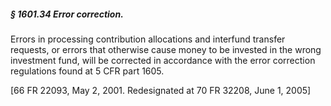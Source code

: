 ##### § 1601.34 Error correction. #####

Errors in processing contribution allocations and interfund transfer requests, or errors that otherwise cause money to be invested in the wrong investment fund, will be corrected in accordance with the error correction regulations found at 5 CFR part 1605.

[66 FR 22093, May 2, 2001. Redesignated at 70 FR 32208, June 1, 2005]